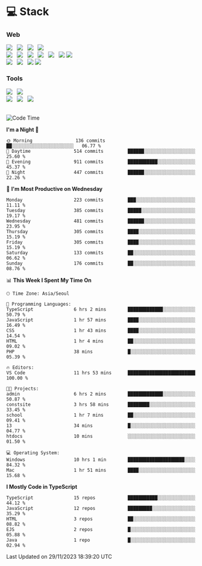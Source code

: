 <h1>💻 Stack</h1>
<div>
 <h3>Web</h3>
 <!-- badge : https://shields.io/ -->
 <!-- icon : https://simpleicons.org/?q=Get -->
 <img src="https://img.shields.io/badge/HTML5-e74c3c?style=flat-square&logo=HTML5&logoColor=white"/> &nbsp 
 <img src="https://img.shields.io/badge/CSS3-0A84FF?style=flat-square&logo=CSS3&logoColor=white"/> &nbsp 
 <img src="https://img.shields.io/badge/JavaScript-FFCD11?style=flat-square&logo=JavaScript&logoColor=white"/> &nbsp 
 <img src="https://img.shields.io/badge/TypeScript-3075C0?style=flat-square&logo=TypeScript&logoColor=white"/>
 <br/>
 <img src="https://img.shields.io/badge/Next-000000?style=flat-square&logo=nextdotjs&logoColor=white"/> &nbsp 
 <img src="https://img.shields.io/badge/React-00BCF6?style=flat-square&logo=React&logoColor=white"/> &nbsp 
 <img src="https://img.shields.io/badge/Redux-764ABC?style=flat-square&logo=Redux&logoColor=white"/> &nbsp
 <img src="https://img.shields.io/badge/Recoil-3578E5?style=flat-square&logo=recoil&logoColor=white"/> &nbsp
 <img src="https://img.shields.io/badge/React-Query-FF4154?style=flat-square&logo=reactquery&logoColor=white"/> &nbsp 
 <img src="https://img.shields.io/badge/styled%2Dcomponents-DB7093?style=flat-square&logo=styled%2Dcomponents&logoColor=white"/>
 <img src="https://img.shields.io/badge/CSS Modules-000000?style=flat-square&logo=CSS Modules&logoColor=white"/> &nbsp 
 <br/>
 <img src="https://img.shields.io/badge/Node-339933?style=flat-square&logo=Node.js&logoColor=white"/> &nbsp 
 <img src="https://img.shields.io/badge/Express-000000?style=flat-square&logo=Express&logoColor=white"/> &nbsp 
 <img src="https://img.shields.io/badge/MongoDB-47A248?style=flat-square&logo=MongoDB&logoColor=white"/>
 <img src="https://img.shields.io/badge/MariaDB-003545?style=flat-square&logo=mariadb&logoColor=white"/>
 
 <h3>Tools</h3>
 <img src="https://img.shields.io/badge/Visual Studio Code-007ACC?style=flat-square&logo=Visual Studio Code&logoColor=white"/> &nbsp 
 <img src="https://img.shields.io/badge/Postman-FF6C37?style=flat-square&logo=Postman&logoColor=white"/> &nbsp
 <br>
 <img src="https://img.shields.io/badge/Adobe Photoshop-31A8FF?style=flat-square&logo=Adobe Photoshop&logoColor=white"/> &nbsp 
 <img src="https://img.shields.io/badge/Adobe Illustrator-FF9A00?style=flat-square&logo=Adobe Illustrator&logoColor=white"/> &nbsp 
 <img src="https://img.shields.io/badge/Figma-F24E1E?style=flat-square&logo=Figma&logoColor=white"/> &nbsp
</div>

<br>

<!--START_SECTION:waka-->
![Code Time](http://img.shields.io/badge/Code%20Time-663%20hrs%2043%20mins-blue)

**I'm a Night 🦉** 

```text
🌞 Morning                136 commits         ██░░░░░░░░░░░░░░░░░░░░░░░   06.77 % 
🌆 Daytime                514 commits         ██████░░░░░░░░░░░░░░░░░░░   25.60 % 
🌃 Evening                911 commits         ███████████░░░░░░░░░░░░░░   45.37 % 
🌙 Night                  447 commits         ██████░░░░░░░░░░░░░░░░░░░   22.26 % 
```
📅 **I'm Most Productive on Wednesday** 

```text
Monday                   223 commits         ███░░░░░░░░░░░░░░░░░░░░░░   11.11 % 
Tuesday                  385 commits         █████░░░░░░░░░░░░░░░░░░░░   19.17 % 
Wednesday                481 commits         ██████░░░░░░░░░░░░░░░░░░░   23.95 % 
Thursday                 305 commits         ████░░░░░░░░░░░░░░░░░░░░░   15.19 % 
Friday                   305 commits         ████░░░░░░░░░░░░░░░░░░░░░   15.19 % 
Saturday                 133 commits         ██░░░░░░░░░░░░░░░░░░░░░░░   06.62 % 
Sunday                   176 commits         ██░░░░░░░░░░░░░░░░░░░░░░░   08.76 % 
```


📊 **This Week I Spent My Time On** 

```text
🕑︎ Time Zone: Asia/Seoul

💬 Programming Languages: 
TypeScript               6 hrs 2 mins        █████████████░░░░░░░░░░░░   50.79 % 
JavaScript               1 hr 57 mins        ████░░░░░░░░░░░░░░░░░░░░░   16.49 % 
CSS                      1 hr 43 mins        ████░░░░░░░░░░░░░░░░░░░░░   14.54 % 
HTML                     1 hr 4 mins         ██░░░░░░░░░░░░░░░░░░░░░░░   09.02 % 
PHP                      38 mins             █░░░░░░░░░░░░░░░░░░░░░░░░   05.39 % 

🔥 Editors: 
VS Code                  11 hrs 53 mins      █████████████████████████   100.00 % 

🐱‍💻 Projects: 
admin                    6 hrs 2 mins        █████████████░░░░░░░░░░░░   50.87 % 
constsite                3 hrs 58 mins       ████████░░░░░░░░░░░░░░░░░   33.45 % 
school                   1 hr 7 mins         ██░░░░░░░░░░░░░░░░░░░░░░░   09.41 % 
13                       34 mins             █░░░░░░░░░░░░░░░░░░░░░░░░   04.77 % 
htdocs                   10 mins             ░░░░░░░░░░░░░░░░░░░░░░░░░   01.50 % 

💻 Operating System: 
Windows                  10 hrs 1 min        █████████████████████░░░░   84.32 % 
Mac                      1 hr 51 mins        ████░░░░░░░░░░░░░░░░░░░░░   15.68 % 
```

**I Mostly Code in TypeScript** 

```text
TypeScript               15 repos            ███████████░░░░░░░░░░░░░░   44.12 % 
JavaScript               12 repos            █████████░░░░░░░░░░░░░░░░   35.29 % 
HTML                     3 repos             ██░░░░░░░░░░░░░░░░░░░░░░░   08.82 % 
EJS                      2 repos             █░░░░░░░░░░░░░░░░░░░░░░░░   05.88 % 
Java                     1 repo              █░░░░░░░░░░░░░░░░░░░░░░░░   02.94 % 
```




 Last Updated on 29/11/2023 18:39:20 UTC
<!--END_SECTION:waka-->
